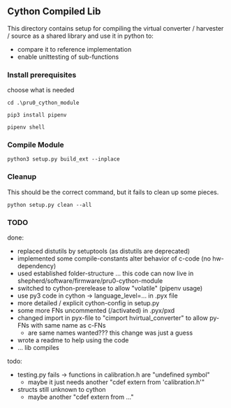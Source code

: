 ## Cython Compiled Lib

This directory contains setup for compiling the virtual converter / harvester / source as a shared library and use it in python to:
- compare it to reference implementation
- enable unittesting of sub-functions

### Install prerequisites

choose what is needed

```Shell
cd .\pru0_cython_module

pip3 install pipenv

pipenv shell
```

### Compile Module

```Shell
python3 setup.py build_ext --inplace
```

### Cleanup

This should be the correct command, but it fails to clean up some pieces.

```Shell
python setup.py clean --all
```

### TODO

done:
- replaced distutils by setuptools (as distutils are deprecated)
- implemented some compile-constants alter behavior of c-code (no hw-dependency)
- used established folder-structure ... this code can now live in shepherd/software/firmware/pru0-cython-module
- switched to cython-prerelease to allow "volatile" (pipenv usage)
- use py3 code in cython -> language_level=... in .pyx file
- more detailed / explicit cython-config in setup.py
- some more FNs uncommented (/activated) in .pyx/pxd
- changed import in pyx-file to "cimport hvirtual_converter" to allow py-FNs with same name as c-FNs
  - are same names wanted??? this change was just a guess
- wrote a readme to help using the code
- ... lib compiles

todo:
- testing.py fails -> functions in calibration.h are "undefined symbol"
  - maybe it just needs another "cdef extern from 'calibration.h'"
- structs still unknown to cython
  - maybe another "cdef extern from ..."
